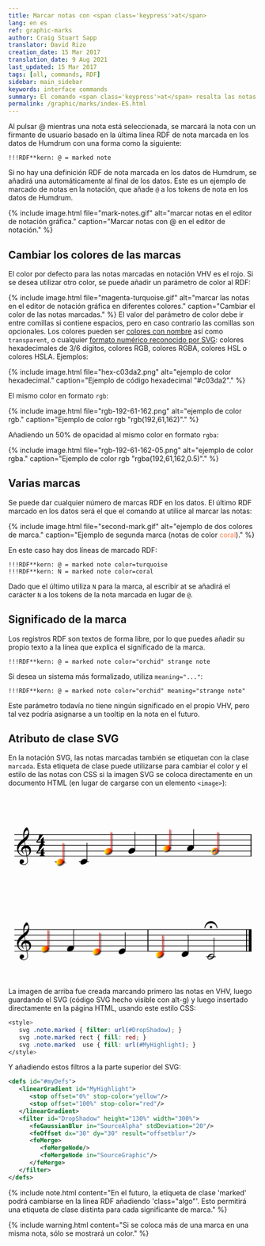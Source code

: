 ```yaml
---
title: Marcar notas con <span class='keypress'>at</span>
lang: en es
ref: graphic-marks
author: Craig Stuart Sapp
translator: David Rizo
creation_date: 15 Mar 2017
translation_date: 9 Aug 2021
last_updated: 15 Mar 2017
tags: [all, commands, RDF]
sidebar: main_sidebar
keywords: interface commands 
summary: El comando <span class='keypress'>at</span> resalta las notas en el editor de notación y añade un significante de marca al token de datos de la nota en el editor de texto.
permalink: /graphic/marks/index-ES.html
---
```

Al pulsar <span class="keypress">@</span> mientras una nota está seleccionada, se marcará la nota con un firmante de usuario basado en la última línea RDF de nota marcada en los datos de Humdrum con una forma como la siguiente:

```
!!!RDF**kern: @ = marked note
```
Si no hay una definición RDF de nota marcada en los datos de Humdrum, se añadirá una automáticamente al final de los datos.  Este es un ejemplo de marcado de notas en la notación, que añade `@` a los tokens de nota en los datos de Humdrum.

{% include image.html
	file="mark-notes.gif"
	alt="marcar notas en el editor de notación gráfica."
	caption="Marcar notas con <span class='keypress'>@</span> en el editor de notación."
%}


## Cambiar los colores de las marcas ##

El color por defecto para las notas marcadas en notación VHV es el rojo.  Si se desea utilizar otro color, se puede añadir un parámetro de color al RDF:

{% include image.html
	file="magenta-turquoise.gif"
	alt="marcar las notas en el editor de notación gráfica en diferentes colores."
	caption="Cambiar el color de las notas marcadas."
%}
El valor del parámetro de color debe ir entre comillas si contiene espacios, pero en caso contrario las comillas son opcionales.  Los colores pueden ser [colores con nombre](https://www.w3schools.com/cssref/css_colors.asp) así como `transparent`, o cualquier [formato numérico reconocido por SVG](https://www.w3schools.com/cssref/css_colors_legal.asp): colores hexadecimales de 3/6 dígitos, colores RGB, colores RGBA, colores HSL o colores HSLA.  Ejemplos:


{% include image.html
	file="hex-c03da2.png"
	alt="ejemplo de color hexadecimal."
	caption="Ejemplo de código hexadecimal \"#c03da2\"."
%}


El mismo color en formato `rgb`:

{% include image.html
	file="rgb-192-61-162.png"
	alt="ejemplo de color rgb."
	caption="Ejemplo de color rgb \"rgb(192,61,162)\"."
%}


Añadiendo un 50% de opacidad al mismo color en formato `rgba`:

{% include image.html
	file="rgb-192-61-162-05.png"
	alt="ejemplo de color rgba."
	caption="Ejemplo de color rgb \"rgba(192,61,162,0.5)\"."
%}

## Varias marcas ##

Se puede dar cualquier número de marcas RDF en los datos.  El último RDF marcado en los datos será el que el comando <span class="keypress">at</span> utilice al marcar las notas:

{% include image.html
	file="second-mark.gif"
	alt="ejemplo de dos colores de marca."
	caption="Ejemplo de segunda marca (notas de color <span style='color:coral;'>coral</span>)."
%}

En este caso hay dos líneas de marcado RDF:

```
!!!RDF**kern: @ = marked note color=turquoise
!!!RDF**kern: N = marked note color=coral
```
Dado que el último utiliza `N` para la marca, al escribir <span class="keypress">at</span> se añadirá el carácter `N` a los tokens de la nota marcada en lugar de `@`.


## Significado de la marca ##

Los registros RDF son textos de forma libre, por lo que puedes añadir su propio texto a la línea que explica el significado de la marca.


```
!!!RDF**kern: @ = marked note color="orchid" strange note
```

Si desea un sistema más formalizado, utiliza `meaning="..."`:

```
!!!RDF**kern: @ = marked note color="orchid" meaning="strange note"
```
Este parámetro todavía no tiene ningún significado en el propio VHV, pero tal vez podría asignarse a un tooltip en la nota en el futuro.

## Atributo de clase SVG ##
En la notación SVG, las notas marcadas también se etiquetan con la clase `marcada`.  Esta etiqueta de clase puede utilizarse para cambiar el color y el estilo de las notas con CSS si la imagen SVG se coloca directamente en un documento HTML (en lugar de cargarse con un elemento `<image>`):

<style>

svg .note.marked {
        filter: url(#DropShadow);
}

svg .note.marked rect {
        fill: red;
}

svg .note.marked  use {
        fill: url(#MyHighlight);
}

</style>

<center>
<svg width="660px" height="492px" version="1.1" xmlns="http://www.w3.org/2000/svg" xmlns:xlink="http://www.w3.org/1999/xlink" overflow="visible">
	<defs id="#myDefs">
		<linearGradient id="MyHighlight">
			<stop offset="0%" stop-color="yellow"/>
			<stop offset="100%" stop-color="red"/>
		</linearGradient>
		<filter id="DropShadow" height="130%" width="300%">
  			<feGaussianBlur in="SourceAlpha" stdDeviation="20"/>
  			<feOffset dx="30" dy="30" result="offsetblur"/>
  			<feMerge> 
    				<feMergeNode/>
    				<feMergeNode in="SourceGraphic"/>
  			</feMerge>
		</filter>
	</defs>
	<defs>
		<symbol id="E050" viewBox="0 0 1000 1000" overflow="inherit">
			<path transform="scale(1,-1)" d="M441 -245c-23 -4 -48 -6 -76 -6c-59 0 -102 7 -130 20c-88 42 -150 93 -187 154c-26 44 -43 103 -48 176c-4 60 11 123 44 189c29 57 65 106 110 148s96 85 153 127c-3 16 -8 46 -13 92c-4 43 -5 73 -5 89c0 117 16 172 69 257c34 54 64 82 89 82c21 0 43 -30 69 -92 s39 -115 41 -159c2 -120 -19 -173 -67 -256c-13 -20 -63 -90 -98 -118c-13 -9 -25 -19 -37 -29l31 -181c8 1 18 2 28 2c58 0 102 -12 133 -35c59 -43 92 -104 98 -184c11 -135 -80 -229 -180 -270c8 -57 17 -110 25 -162c5 -31 6 -58 6 -80c0 -30 -5 -53 -14 -70 c-35 -64 -88 -99 -158 -103c-42 -3 -83 6 -124 26c-50 24 -77 59 -80 105c-2 34 5 63 20 87c18 28 45 42 79 44c51 4 99 -40 103 -87c4 -56 -30 -94 -105 -115c17 -24 51 -36 102 -36c62 0 116 43 140 85c9 16 13 41 13 74c0 20 -1 42 -5 67c-8 53 -18 106 -26 159zM461 939 c-95 0 -135 -175 -135 -286c0 -24 2 -48 5 -71c50 39 92 82 127 128c43 57 63 106 60 148c-4 54 -23 82 -57 81zM406 119l54 -326c80 27 116 88 109 184c-7 99 -62 146 -163 142zM382 117c-74 -2 -132 -50 -128 -127c2 -46 43 -99 75 -115c-3 -2 -7 -5 -10 -10 c-70 33 -116 88 -123 172c-5 73 42 135 88 170c23 17 49 29 78 36l-29 170c-21 -13 -52 -37 -92 -73c-50 -44 -86 -84 -109 -119c-49 -75 -71 -140 -67 -195c5 -68 35 -127 93 -176s125 -73 203 -73c25 0 50 3 75 9c-19 111 -36 221 -54 331z" />
		</symbol>
		<symbol id="E084" viewBox="0 0 1000 1000" overflow="inherit">
			<path transform="scale(1,-1)" d="M0 -78c84 97 114 180 134 329h170c-13 -32 -82 -132 -99 -151l-84 -97c-33 -36 -59 -63 -80 -81h162v102l127 123v-225h57v-39h-57v-34c0 -43 19 -65 57 -65v-34h-244v36c48 0 60 26 60 70v27h-203v39z" />
		</symbol>
		<symbol id="E0A4" viewBox="0 0 1000 1000" overflow="inherit">
			<path transform="scale(1,-1)" d="M0 -39c0 68 73 172 200 172c66 0 114 -37 114 -95c0 -84 -106 -171 -218 -171c-64 0 -96 30 -96 94z" />
		</symbol>
		<symbol id="E0A3" viewBox="0 0 1000 1000" overflow="inherit">
			<path transform="scale(1,-1)" d="M96 -132zM200 138l41 -5c-2 0 -41 5 -41 5zM278 64c0 22 -17 39 -43 39c-12 0 -26 -3 -41 -10c-85 -43 -165 -94 -165 -156c5 -25 15 -32 49 -32c67 11 200 95 200 159zM0 -36c0 68 73 174 200 174c66 0 114 -39 114 -97c0 -84 -106 -173 -218 -173c-64 0 -96 32 -96 96z " />
		</symbol>
		<symbol id="E4C0" viewBox="0 0 1000 1000" overflow="inherit">
			<path transform="scale(1,-1)" d="M605 21zM0 0c0 3 3 17 4 21c61 306 268 299 300 299c29 0 238 7 300 -299c1 -4 1 -18 1 -21h-32c-1 1 -4 22 -5 25c-10 38 -52 202 -265 202c-208 0 -252 -159 -264 -200c-1 -4 -6 -26 -6 -27h-33zM358 52c0 -30 -25 -55 -55 -55c-29 0 -54 25 -54 55c0 29 25 54 54 54 c30 0 55 -25 55 -54z" />
		</symbol>
	</defs>
	<style type="text/css">g.page-margin{font-family:Times;} g.tempo{font-weight:bold;} g.dir, g.dynam {font-style:italic;}</style>
	<svg id="definition-scale" viewBox="0 0 8270 6160">
		<g class="page-margin" transform="translate(200, 200)">
			<g class="system" id="system-0000001397893969">
				<g class="section boundaryStart" id="section-0000000125448793" />
				<g class="measure" id="measure-L3">
					<g class="staff" id="staff-L3F1N1">
						<path d="M0 1145 L4712 1145" stroke="#000000" stroke-width="20" />
						<path d="M0 1325 L4712 1325" stroke="#000000" stroke-width="20" />
						<path d="M0 1505 L4712 1505" stroke="#000000" stroke-width="20" />
						<path d="M0 1685 L4712 1685" stroke="#000000" stroke-width="20" />
						<path d="M0 1865 L4712 1865" stroke="#000000" stroke-width="20" />
						<g class="clef" id="clef-0000001156431783">
							<use xlink:href="#E050" x="90" y="1685" height="720px" width="720px" />
						</g>
						<g class="meterSig" id="msig-0000001392121996">
							<use xlink:href="#E084" x="735" y="1325" height="720px" width="720px" />
							<use xlink:href="#E084" x="735" y="1685" height="720px" width="720px" />
						</g>
						<g class="layer" id="layer-L3F1N1">
							<g class="note marked" fill="orange" stroke="orange" id="note-L4F1">
								<path d="M1348 2045 L1672 2045" stroke="#000000" stroke-width="20" />
								<use xlink:href="#E0A4" x="1397" y="2045" height="720px" width="720px" />
								<rect x="1603" y="1415" height="608" width="20" />
							</g>
							<g class="note" id="note-L5F1">
								<path d="M2145 2045 L2469 2045" stroke="#000000" stroke-width="20" />
								<use xlink:href="#E0A4" x="2194" y="2045" height="720px" width="720px" />
								<rect x="2400" y="1415" height="608" width="20" />
							</g>
							<g class="note marked" fill="orange" stroke="orange" id="note-L6F1">
								<use xlink:href="#E0A4" x="2990" y="1685" height="720px" width="720px" />
								<rect x="3196" y="1055" height="608" width="20" />
							</g>
							<g class="note" id="note-L7F1">
								<use xlink:href="#E0A4" x="3787" y="1685" height="720px" width="720px" />
								<rect x="3993" y="1055" height="608" width="20" />
							</g>
						</g>
					</g>
					<g class="barLineAttr" id="bline-0000000279148015">
						<path d="M4697 1145 L4697 1865" stroke="#000000" stroke-width="30" />
					</g>
				</g>
				<g class="measure" id="measure-L8">
					<g class="staff" id="staff-L8F1N1">
						<path d="M4712 1145 L7871 1145" stroke="#000000" stroke-width="20" />
						<path d="M4712 1325 L7871 1325" stroke="#000000" stroke-width="20" />
						<path d="M4712 1505 L7871 1505" stroke="#000000" stroke-width="20" />
						<path d="M4712 1685 L7871 1685" stroke="#000000" stroke-width="20" />
						<path d="M4712 1865 L7871 1865" stroke="#000000" stroke-width="20" />
						<g class="layer" id="layer-L8F1N1">
							<g class="note marked" id="note-L9F1" fill="orange" stroke="orange">
								<use xlink:href="#E0A4" x="4938" y="1595" height="720px" width="720px" />
								<rect x="5144" y="965" height="608" width="20" />
							</g>
							<g class="note" id="note-L10F1">
								<use xlink:href="#E0A4" x="5734" y="1595" height="720px" width="720px" />
								<rect x="5940" y="965" height="608" width="20" />
							</g>
							<g class="note marked" id="note-L11F1" fill="orange" stroke="orange">
								<use xlink:href="#E0A3" x="6531" y="1685" height="720px" width="720px" />
								<rect x="6737" y="1055" height="608" width="20" />
							</g>
						</g>
					</g>
					<g class="barLineAttr" id="bline-0000001644616442">
						<path d="M7856 1145 L7856 1865" stroke="#000000" stroke-width="30" />
					</g>
				</g>
			</g>
			<g class="system" id="system-0000000916715061">
				<g class="measure" id="measure-L12">
					<g class="staff" id="staff-L12F1N1">
						<path d="M0 4295 L4448 4295" stroke="#000000" stroke-width="20" />
						<path d="M0 4475 L4448 4475" stroke="#000000" stroke-width="20" />
						<path d="M0 4655 L4448 4655" stroke="#000000" stroke-width="20" />
						<path d="M0 4835 L4448 4835" stroke="#000000" stroke-width="20" />
						<path d="M0 5015 L4448 5015" stroke="#000000" stroke-width="20" />
						<g class="clef" id="clef-0000001156431783">
							<use xlink:href="#E050" x="90" y="4835" height="720px" width="720px" />
						</g>
						<g class="layer" id="layer-L12F1N1">
							<g class="note marked" id="note-L13F1" fill="orange" stroke="orange">
								<use xlink:href="#E0A4" x="896" y="4925" height="720px" width="720px" />
								<rect x="1102" y="4295" height="608" width="20" />
							</g>
							<g class="note" id="note-L14F1">
								<use xlink:href="#E0A4" x="1752" y="4925" height="720px" width="720px" />
								<rect x="1958" y="4295" height="608" width="20" />
							</g>
							<g class="note marked" id="note-L15F1" fill="orange" stroke="orange">
								<use xlink:href="#E0A4" x="2608" y="5015" height="720px" width="720px" />
								<rect x="2814" y="4385" height="608" width="20" />
							</g>
							<g class="note" id="note-L16F1">
								<use xlink:href="#E0A4" x="3464" y="5015" height="720px" width="720px" />
								<rect x="3670" y="4385" height="608" width="20" />
							</g>
						</g>
					</g>
					<g class="barLineAttr" id="bline-0000000393483605">
						<path d="M4433 4295 L4433 5015" stroke="#000000" stroke-width="30" />
					</g>
				</g>
				<g class="measure" id="measure-L17">
					<g class="staff" id="staff-L17F1N1">
						<path d="M4448 4295 L7871 4295" stroke="#000000" stroke-width="20" />
						<path d="M4448 4475 L7871 4475" stroke="#000000" stroke-width="20" />
						<path d="M4448 4655 L7871 4655" stroke="#000000" stroke-width="20" />
						<path d="M4448 4835 L7871 4835" stroke="#000000" stroke-width="20" />
						<path d="M4448 5015 L7871 5015" stroke="#000000" stroke-width="20" />
						<g class="layer" id="layer-L17F1N1">
							<g class="note marked" id="note-L18F1" fill="orange" stroke="orange">
								<use xlink:href="#E0A4" x="4699" y="5105" height="720px" width="720px" />
								<rect x="4905" y="4475" height="608" width="20" />
							</g>
							<g class="note" id="note-L19F1">
								<use xlink:href="#E0A4" x="5555" y="5105" height="720px" width="720px" />
								<rect x="5761" y="4475" height="608" width="20" />
							</g>
							<g class="note" id="note-L20F1">
								<path d="M6362 5195 L6686 5195" stroke="#000000" stroke-width="20" />
								<use xlink:href="#E0A3" x="6411" y="5195" height="720px" width="720px" />
								<rect x="6617" y="4565" height="608" width="20" />
							</g>
						</g>
					</g>
					<g class="fermata" id="fermata-L20F1">
						<use xlink:href="#E4C0" x="6307" y="4248" height="720px" width="720px" />
					</g>
					<g class="barLineAttr" id="bline-0000001226619365">
						<path d="M7706 4295 L7706 5015" stroke="#000000" stroke-width="30" />
						<path d="M7826 4295 L7826 5015" stroke="#000000" stroke-width="90" />
					</g>
				</g>
				<g class="boundaryEnd section-0000000125448793" id="bdend0000000697861596" />
			</g>
		</g>
	</svg>
</svg>
</center>

La imagen de arriba fue creada marcando primero las notas en VHV, luego guardando el SVG (código SVG hecho visible con <span class="keypress">alt-g</span>) y luego insertado directamente en la página HTML, usando este estilo CSS:

```css
<style>
   svg .note.marked { filter: url(#DropShadow); }
   svg .note.marked rect { fill: red; }
   svg .note.marked  use { fill: url(#MyHighlight); }
</style>
```


Y añadiendo estos filtros a la parte superior del SVG:

```xml
<defs id="#myDefs">
   <linearGradient id="MyHighlight">
      <stop offset="0%" stop-color="yellow"/>
      <stop offset="100%" stop-color="red"/>
   </linearGradient>
   <filter id="DropShadow" height="130%" width="300%">
      <feGaussianBlur in="SourceAlpha" stdDeviation="20"/>
      <feOffset dx="30" dy="30" result="offsetblur"/>
      <feMerge> 
         <feMergeNode/>
         <feMergeNode in="SourceGraphic"/>
      </feMerge>
   </filter>
</defs>
```

{% include note.html
	content="En el futuro, la etiqueta de clase 'marked' podrá cambiarse en la línea RDF añadiendo 'class=\"algo\"'.  Esto permitirá una etiqueta de clase distinta para cada significante de marca."
%}



{% include warning.html
	content="Si se coloca más de una marca en una misma nota, sólo se mostrará un color."
%}


